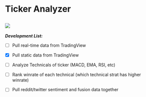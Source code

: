 
# Ticker Analyzer
![](https://progress-bar.dev/20/?title=Development_Progress:&width=150)
---------------------------------------------------

***Development List:***
- [ ] Pull real-time data from TradingView
- [x] Pull static data from TradingView
- [ ] Analyze Technicals of ticker (MACD, EMA, RSI, etc)
- [ ] Rank winrate of each technical (which technical strat has higher winrate)
- [ ] Pull reddit/twitter sentiment and fusion data together
      
